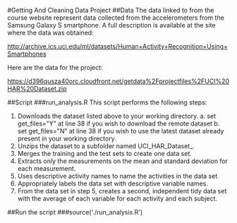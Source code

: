 #Getting And Cleaning Data Project
##Data 
The data linked to from the course website represent data collected from the accelerometers from the Samsung Galaxy S smartphone. A full description is available at the site where the data was obtained: 

http://archive.ics.uci.edu/ml/datasets/Human+Activity+Recognition+Using+Smartphones 

Here are the data for the project: 

https://d396qusza40orc.cloudfront.net/getdata%2Fprojectfiles%2FUCI%20HAR%20Dataset.zip 

##Script
###run_analysis.R
This script performs the following steps: 
1. Downloads the dataset listed above to your working directory. 
    a. set get_files="Y" at line 38 if you wish to download the remote dataset
    b. set get_files="N" at line 38 if you wish to use the latest dataset already present 
       in your working directory. 
2. Unzips the dataset to a subfolder named UCI_HAR_Dataset_<yyyymmdd>.
2. Merges the training and the test sets to create one data set.
3. Extracts only the measurements on the mean and standard deviation for each measurement. 
4. Uses descriptive activity names to name the activities in the data set
5. Appropriately labels the data set with descriptive variable names. 
6. From the data set in step 5, creates a second, independent tidy data set with the average of each variable for each activity and each subject.

##Run the script
###source('./run_analysis.R')
